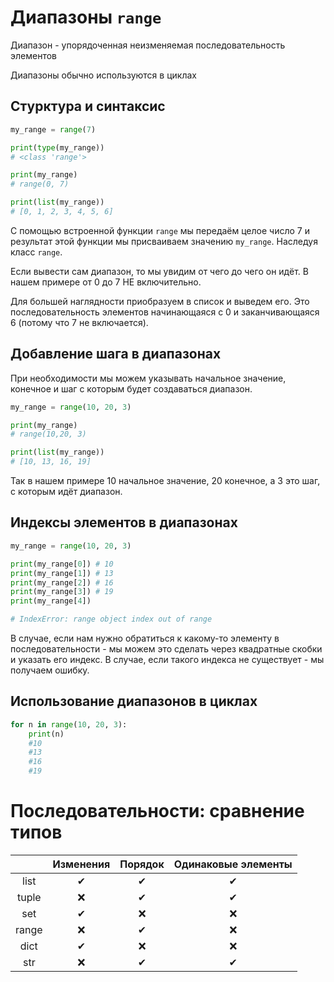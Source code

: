 # Диапазоны `range`

Диапазон - упорядоченная неизменяемая последовательность элементов

Диапазоны обычно используются в циклах

## Стурктура и синтаксис

```python
my_range = range(7)

print(type(my_range))
# <class 'range'>

print(my_range)
# range(0, 7)

print(list(my_range))
# [0, 1, 2, 3, 4, 5, 6]
```

С помощью встроенной функции `range` мы передаём целое число 7 и результат этой функции мы присваиваем значению `my_range`. Наследуя класс `range`.

Если вывести сам диапазон, то мы увидим от чего до чего он идёт. В нашем примере от 0 до 7 НЕ включительно.

Для большей наглядности приобразуем в список и выведем его. Это последовательность элементов начинающаяся с 0 и заканчивающаяся 6 (потому что 7 не включается).

## Добавление шага в диапазонах

При необходимости мы можем указывать начальное значение, конечное и шаг с которым будет создаваться диапазон.

```python
my_range = range(10, 20, 3)

print(my_range)
# range(10,20, 3)

print(list(my_range))
# [10, 13, 16, 19]
```

Так в нашем примере 10 начальное значение, 20 конечное, а 3 это шаг, с которым идёт диапазон.


## Индексы элементов в диапазонах

```python
my_range = range(10, 20, 3)

print(my_range[0]) # 10
print(my_range[1]) # 13
print(my_range[2]) # 16
print(my_range[3]) # 19
print(my_range[4])

# IndexError: range object index out of range
```

В случае, если нам нужно обратиться к какому-то элементу в последовательности - мы можем это сделать через квадратные скобки и указать его индекс. В случае, если такого индекса не существует - мы получаем ошибку.

## Использование диапазонов в циклах

```python
for n in range(10, 20, 3):
    print(n)
    #10
    #13
    #16
    #19
```

# Последовательности: сравнение типов

|       | Изменения | Порядок | Одинаковые элементы |
|:-------:|:-----------:|:---------:|:---------------------:|
| list  |     ✔     |    ✔    |          ✔         |
| tuple |     ❌     |    ✔    |          ✔        |
| set   |     ✔     |    ❌    |          ❌         |
| range |      ❌    |    ✔    |          ❌         |
| dict  |     ✔     |    ❌    |          ❌         |
| str   |     ❌     |    ✔    |          ✔         |
